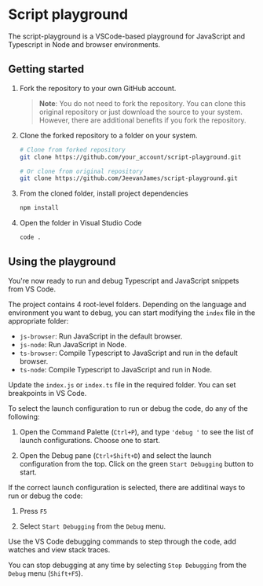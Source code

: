 # Script playground
The script-playground is a VSCode-based playground for JavaScript and Typescript in Node and browser environments.

## Getting started
1. Fork the repository to your own GitHub account.

    > **Note**: You do not need to fork the repository. You can clone this original  repository or just download the source to your system. However, there are additional benefits if you fork the repository.

2. Clone the forked repository to a folder on your system.
    ```sh
    # Clone from forked repository
    git clone https://github.com/your_account/script-playground.git

    # Or clone from original repository
    git clone https://github.com/JeevanJames/script-playground.git
    ```

3. From the cloned folder, install project dependencies
    ```sh
    npm install
    ```

4. Open the folder in Visual Studio Code
    ```sh
    code .
    ```

## Using the playground
You're now ready to run and debug Typescript and JavaScript snippets from VS Code.

The project contains 4 root-level folders. Depending on the language and environment you want to debug, you can start modifying the `index` file in the appropriate folder:
- `js-browser`: Run JavaScript in the default browser.
- `js-node`: Run JavaScript in Node.
- `ts-browser`: Compile Typescript to JavaScript and run in the default browser.
- `ts-node`: Compile Typescript to JavaScript and run in Node.

Update the `index.js` or `index.ts` file in the required folder. You can set breakpoints in VS Code.

To select the launch configuration to run or debug the code, do any of the following:
1. Open the Command Palette (`Ctrl+P`), and type `'debug '` to see the list of launch configurations. Choose one to start.

2. Open the Debug pane (`Ctrl+Shift+D`) and select the launch configuration from the top. Click on the green `Start Debugging` button to start.

If the correct launch configuration is selected, there are additinal ways to run or debug the code:
1. Press `F5`

2. Select `Start Debugging` from the `Debug` menu.

Use the VS Code debugging commands to step through the code, add watches and view stack traces.

You can stop debugging at any time by selecting `Stop Debugging` from the `Debug` menu (`Shift+F5`).
